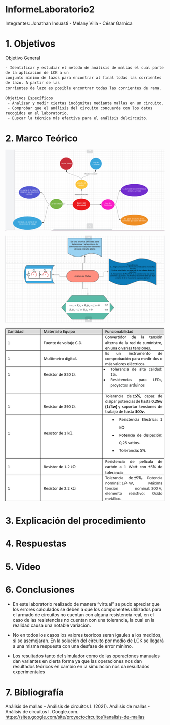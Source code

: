 # InformeLaboratorio2

Integrantes: Jonathan Insuasti - Melany  Villa - César Garnica 

# 1. Objetivos 

Objetivo General
     
    - Identificar y estudiar el método de análisis de mallas el cual parte de la aplicación de LCK a un 
    conjunto mínimo de lazos para encontrar al final todas las corrientes de lazo. A partir de las 
    corrientes de lazo es posible encontrar todas las corrientes de rama.      
    
    Objetivos Específicos
     - Analizar y medir ciertas incógnitas mediante mallas en un circuito.
     - Comprobar que el análisis del circuito concuerde con los datos recogidos en el laboratorio.
     - Buscar la técnica más efectiva para el análisis delcircuito.


# 2. Marco Teórico

![](https://github.com/mjvilla1/ImagenesLab2/blob/main/Mapa%20Leyes%20de%20Kirchhoff.PNG)

![](https://github.com/mjvilla1/ImagenesLab2/blob/main/Mapa%20Analisis%20de%20Mallas.PNG)

![](https://github.com/mjvilla1/ImagenesLab2/blob/main/Materiales.Mallas.PNG)

# 3. Explicación  del procedimiento


#  4. Respuestas 


# 5. Video


# 6. Conclusiones

- En este laboratorio realizado de manera “virtual” se pudo apreciar que los errores calculados se deben a que los componentes utilizados
 para el armado de circuitos no cuentan con alguna resistencia real, en el caso de las resistencias no cuentan con una tolerancia, 
 la cual en la realidad causa una notable variación.
 
 - No en todos los casos los valores teoricos seran igaules a los medidos, si se asemejaran. En la solución del circuito por medio 
 de LCK se llegará a una misma respuesta con una desfase de error mínimo.
 
-  Los resultados tanto del simulador como de las operaciones manuales dan variantes en cierta forma ya que las operaciones nos dan resultados teóricos en cambio en la simulación nos da resultados experimentales


# 7. Bibliografía 

Análisis de mallas - Análisis de circuitos I. (2021). Análisis de mallas - Análisis de circuitos I. Google.com. https://sites.google.com/site/proyectocircuitos1/analisis-de-mallas
